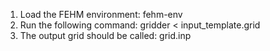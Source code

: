 1. Load the FEHM environment:
    fehm-env
2. Run the following command:
    gridder < input_template.grid 
3. The output grid should be called:
    grid.inp
